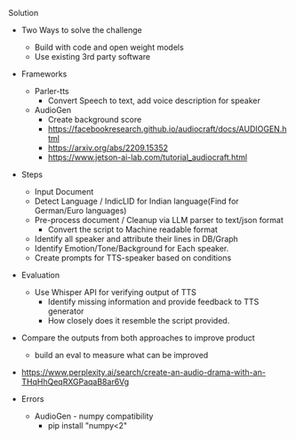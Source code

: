 Solution

- Two Ways to solve the challenge
  - Build with code and open weight models
  - Use existing 3rd party software

- Frameworks
  - Parler-tts
    - Convert Speech to text, add voice description for speaker
  - AudioGen
    - Create background score 
    - https://facebookresearch.github.io/audiocraft/docs/AUDIOGEN.html
    - https://arxiv.org/abs/2209.15352
    - https://www.jetson-ai-lab.com/tutorial_audiocraft.html

- Steps
  - Input Document
  - Detect Language / IndicLID for Indian language(Find for German/Euro languages)
  - Pre-process document / Cleanup via LLM parser to text/json format
    - Convert the script to Machine readable format
  - Identify all speaker and attribute their lines in DB/Graph
  - Identify Emotion/Tone/Background for Each speaker.
  - Create prompts for TTS-speaker based on conditions

- Evaluation
  - Use Whisper API for verifying output of TTS
    - Identify missing information and provide feedback to TTS generator 
    - How closely does it resemble the script provided.



- Compare the outputs from both approaches to improve product
  - build an eval to measure what can be improved 

- https://www.perplexity.ai/search/create-an-audio-drama-with-an-THqHhQeqRXGPaqaB8ar6Vg

- Errors
  - AudioGen - numpy compatibility
    -  pip install "numpy<2"